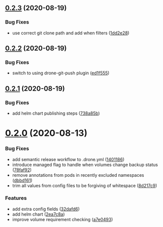 ## [0.2.3](https://github.com/smoothify/velero-volume-controller/compare/v0.2.2...v0.2.3) (2020-08-19)


### Bug Fixes

* use correct git clone path and add when filters ([1dd2e28](https://github.com/smoothify/velero-volume-controller/commit/1dd2e28ebd10cc44e99511fe259c83df84934663))

## [0.2.2](https://github.com/smoothify/velero-volume-controller/compare/v0.2.1...v0.2.2) (2020-08-19)


### Bug Fixes

* switch to using drone-git-push plugin ([ed1f555](https://github.com/smoothify/velero-volume-controller/commit/ed1f55573b54f2165ebc1bf512c1fa5374e0f4c0))

## [0.2.1](https://github.com/smoothify/velero-volume-controller/compare/v0.2.0...v0.2.1) (2020-08-19)


### Bug Fixes

* add helm chart publishing steps ([738a85b](https://github.com/smoothify/velero-volume-controller/commit/738a85bba7fa944a50ac0eab55ba6e133a20b801))

# [0.2.0](https://github.com/smoothify/velero-volume-controller/compare/v0.1.0...v0.2.0) (2020-08-13)


### Bug Fixes

* add semantic release workflow to .drone.yml ([1401186](https://github.com/smoothify/velero-volume-controller/commit/1401186cd77643e768c2a7e7f2d9d832687ec730))
* introduce managed flag to handle when volumes change backup status ([78faf92](https://github.com/smoothify/velero-volume-controller/commit/78faf92c81b06e3b0d7d5e5196bff9287552480f))
* remove annotations from pods in recently excluded namespaces ([dbbd161](https://github.com/smoothify/velero-volume-controller/commit/dbbd1616ed1aaca756ef6786850ca7e7dc37322b))
* trim all values from config files to be forgiving of whitespace ([8d217c9](https://github.com/smoothify/velero-volume-controller/commit/8d217c9bcc3f268bab68a3f1d51fc82de9cd68e8))


### Features

* add extra config fields ([32dafd6](https://github.com/smoothify/velero-volume-controller/commit/32dafd6b33a3d7cc5695d165faa85cb271db4c8b))
* add helm chart ([2ea7c8a](https://github.com/smoothify/velero-volume-controller/commit/2ea7c8a6accdd1d5218ee9d311d39c2d1b0dc30e))
* improve volume requirement checking ([a7e0493](https://github.com/smoothify/velero-volume-controller/commit/a7e0493ceb12868afeec21ceefc52f91eaf8ad4f))
